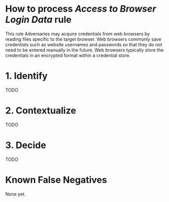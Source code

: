 # How to process *Access to Browser Login Data* rule
This rule Adversaries may acquire credentials from web browsers by reading files specific to the target browser.
Web browsers commonly save credentials such as website usernames and passwords so that they do not need to be entered manually in the future.
Web browsers typically store the credentials in an encrypted format within a credential store.

# 1. Identify
TODO

# 2. Contextualize
TODO

# 3. Decide
TODO

# Known False Negatives
None yet.
